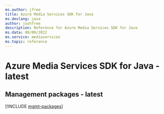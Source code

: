 ```yaml
---
ms.author: jfree
title: Azure Media Services SDK for Java
ms.devlang: java
author: joshfree
description: Reference for Azure Media Services SDK for Java
ms.data: 08/09/2022
ms.service: mediaservices
ms.topic: reference
---
```

# Azure Media Services SDK for Java - latest

## Management packages - latest
[!INCLUDE [mgmt-packages](media-services-mgmt-index.md)]